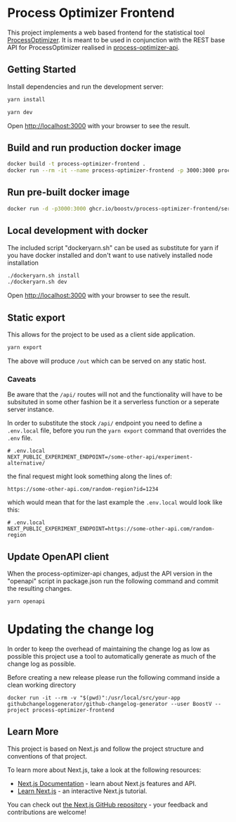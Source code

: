 # Process Optimizer Frontend

This project implements a web based frontend for the statistical tool [ProcessOptimizer](https://github.com/novonordisk-research/ProcessOptimizer). It is meant to be used in conjunction with the REST base API for ProcessOptimizer realised in [process-optimizer-api](https://github.com/BoostV/process-optimizer-api).

## Getting Started

Install dependencies and run the development server:

```bash
yarn install
```

```bash
yarn dev
```

Open [http://localhost:3000](http://localhost:3000) with your browser to see the result.

## Build and run production docker image

```bash
docker build -t process-optimizer-frontend .
docker run --rm -it --name process-optimizer-frontend -p 3000:3000 process-optimizer-frontend
```

## Run pre-built docker image 

```bash
docker run -d -p3000:3000 ghcr.io/boostv/process-optimizer-frontend/server:main
```
## Local development with docker

The included script "dockeryarn.sh" can be used as substitute for yarn if you have docker installed and don't want to use natively installed node installation

```bash
./dockeryarn.sh install
./dockeryarn.sh dev

```

Open [http://localhost:3000](http://localhost:3000) with your browser to see the result.

## Static export

This allows for the project to be used as a client side application.

```bash
yarn export
```

The above will produce `/out` which can be served on any static host.

### Caveats

Be aware that the `/api/` routes will not and the functionality
will have to be subsituted in some other fashion be it a serverless function or
a seperate server instance.

In order to substitute the stock `/api/` endpoint you need to define a `.env.local`
file, before you run the `yarn export` command that overrides the `.env` file.

```
# .env.local
NEXT_PUBLIC_EXPERIMENT_ENDPOINT=/some-other-api/experiment-alternative/
```

the final request might look something along the lines of:

```
https://some-other-api.com/random-region?id=1234
```

which would mean that for the last example the `.env.local` would look like this:

```
# .env.local
NEXT_PUBLIC_EXPERIMENT_ENDPOINT=https://some-other-api.com/random-region
```

## Update OpenAPI client

When the process-optimizer-api changes, adjust the API version in the "openapi" script in package.json run the following command and commit the resulting changes.

    yarn openapi

# Updating the change log

In order to keep the overhead of maintaining the change log as low as possible this project use a tool to automatically generate
as much of the change log as possible.

Before creating a new release please run the following command inside a clean working directory

    docker run -it --rm -v "$(pwd)":/usr/local/src/your-app githubchangeloggenerator/github-changelog-generator --user BoostV --project process-optimizer-frontend
## Learn More

This project is based on Next.js and follow the project structure and conventions of that project.

To learn more about Next.js, take a look at the following resources:

- [Next.js Documentation](https://nextjs.org/docs) - learn about Next.js features and API.
- [Learn Next.js](https://nextjs.org/learn) - an interactive Next.js tutorial.

You can check out [the Next.js GitHub repository](https://github.com/vercel/next.js/) - your feedback and contributions are welcome!

